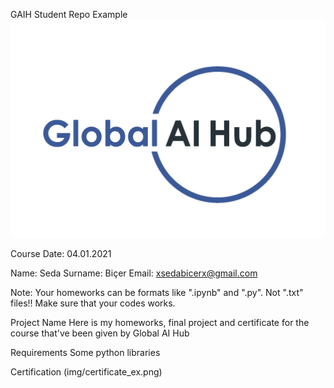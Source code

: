 GAIH Student Repo Example
![](img/logo.png)

Course Date: 04.01.2021

Name: Seda
Surname: Biçer
Email: xsedabicerx@gmail.com

Note: Your homeworks can be formats like ".ipynb" and ".py". Not ".txt" files!! Make sure that your codes works.

Project Name
Here is my homeworks, final project and certificate for the course that've been given by Global AI Hub

Requirements
Some python libraries

Certification
(img/certificate_ex.png)
